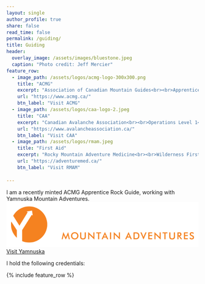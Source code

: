 ```yaml
---
layout: single
author_profile: true
share: false
read_time: false
permalink: /guiding/
title: Guiding
header:
  overlay_image: /assets/images/bluestone.jpeg
  caption: "Photo credit: Jeff Mercier"
feature_row:
  - image_path: /assets/logos/acmg-logo-300x300.png
    title: "ACMG"
    excerpt: "Association of Canadian Mountain Guides<br><br>Apprentice Rock Guide"
    url: "https://www.acmg.ca/"
    btn_label: "Visit ACMG"
  - image_path: /assets/logos/caa-logo-2.jpeg
    title: "CAA"
    excerpt: "Canadian Avalanche Association<br><br>Operations Level 1<br>AvSAR Level 2"
    url: "https://www.avalancheassociation.ca/"
    btn_label: "Visit CAA"
  - image_path: /assets/logos/rmam.jpeg
    title: "First Aid"
    excerpt: "Rocky Mountain Adventure Medicine<br><br>Wilderness First Responder, 80-hour"
    url: "https://adventuremed.ca/"
    btn_label: "Visit RMAM"

---
```

I am a recently minted ACMG Apprentice Rock Guide, working with Yamnuska Mountain Adventures. 
![Yamnuska Mountain Adventures](/assets/logos/yamnuska.png)
<a href="https://yamnuska.com/" class="btn btn--large">Visit Yamnuska</a>

I hold the following credentials:

{% include feature_row %}

